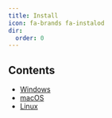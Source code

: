```yaml
---
title: Install
icon: fa-brands fa-instalod
dir:
  order: 0
---
```


## Contents

- [Windows](windows.md)
- [macOS](macos.md)
- [Linux](linux.md)
